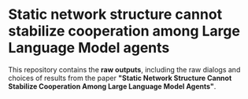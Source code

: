# Static network structure cannot stabilize cooperation among Large Language Model agents

This repository contains the **raw outputs**, including the raw dialogs and choices of results from the paper **"Static Network Structure Cannot Stabilize Cooperation Among Large Language Model Agents"**.

